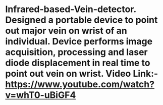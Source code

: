 # Infrared-based-Vein-detector. Designed a portable device to point out major vein on wrist of an individual. Device performs image acquisition, processing and laser diode displacement in real time to point out vein on wrist. Video Link:- https://www.youtube.com/watch?v=whT0-uBiGF4                                                      

